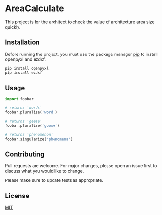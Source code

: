 # AreaCalculate

This project is for the architect to check the value of architecture area size quickly. 

## Installation

Before running the project, you must use the package manager [pip](https://pip.pypa.io/en/stable/) to install openpyxl and ezdxf.

```bash
pip install openpyxl
pip install ezdxf
```

## Usage

```python
import foobar

# returns 'words'
foobar.pluralize('word')

# returns 'geese'
foobar.pluralize('goose')

# returns 'phenomenon'
foobar.singularize('phenomena')
```

## Contributing

Pull requests are welcome. For major changes, please open an issue first
to discuss what you would like to change.

Please make sure to update tests as appropriate.

## License

[MIT](https://choosealicense.com/licenses/mit/)
